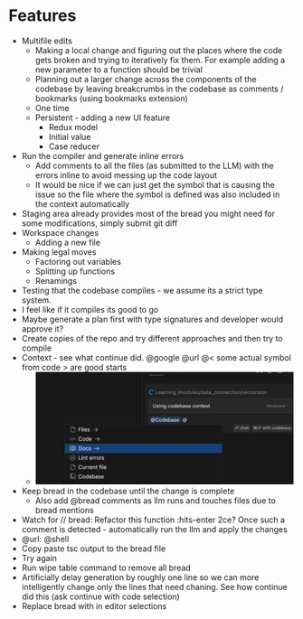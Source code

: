 # Features
- Multifile edits
  - Making a local change and figuring out the places where the code gets broken and trying to iteratively fix them. For example adding a new parameter to a function should be trivial
  - Planning out a larger change across the components of the codebase by leaving breakcrumbs in the codebase as comments / bookmarks (using bookmarks extension)
  - One time
  - Persistent - adding a new UI feature
    - Redux model
    - Initial value
    - Case reducer
- Run the compiler and generate inline errors
  - Add comments to all the files (as submitted to the LLM) with the errors inline to avoid messing up the code layout
  - It would be nice if we can just get the symbol that is causing the issue so the file where the symbol is defined was also included in the context automatically
- Staging area already provides most of the bread you might need for some modifications, simply submit git diff
- Workspace changes
  - Adding a new file
- Making legal moves
  - Factoring out variables
  - Splitting up functions
  - Renamings
- Testing that the codebase compiles - we assume its a strict type system.
- I feel like if it compiles its good to go
- Maybe generate a plan first with type signatures and developer would approve it?
- Create copies of the repo and try different approaches and then try to compile
- Context - see what continue did. @google @url @< some actual symbol from code > are good starts
  - ![cursor-learning-documentation](cursor-learning-documentation.png)
- Keep bread in the codebase until the change is complete
  - Also add @bread comments as llm runs and touches files due to bread mentions
- Watch for // bread: Refactor this function :hits-enter 2ce? Once such a comment is detected - automatically run the llm and apply the changes
- @url: @shell
- Copy paste tsc output to the bread file
- Try again
- Run wipe table command to remove all bread
- Artificially delay generation by roughly one line so we can more intelligently change only the lines that need chaning. See how continue did this (ask continue with code selection)
- Replace bread with in editor selections
